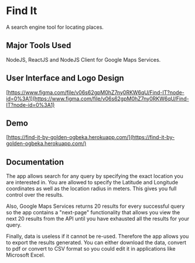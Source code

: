 # Find It

A search engine tool for locating places.

## Major Tools Used

NodeJS, ReactJS and NodeJS Client for Google Maps Services.

## User Interface and Logo Design

[https://www.figma.com/file/v06s62gpM0hZ7ny0RKW6qU/Find-IT?node-id=0%3A1](https://www.figma.com/file/v06s62gpM0hZ7ny0RKW6qU/Find-IT?node-id=0%3A1)

## Demo

[https://find-it-by-golden-ogbeka.herokuapp.com/](https://find-it-by-golden-ogbeka.herokuapp.com/)

## Documentation

The app allows search for any query by specifying the exact location you are interested in. You are allowed to specify the Latitude and Longitude coordinates as well as the location radius in meters. This gives you full control over the results.

Also, Google Maps Services returns 20 results for every successful query so the app contains a "next-page" functionality that allows you view the next 20 results from the API until you have exhausted all the results for your query.

Finally, data is useless if it cannot be re-used. Therefore the app allows you to export the results generated. You can either download the data, convert to pdf or convert to CSV format so you could edit it in applications like Microsoft Excel.
